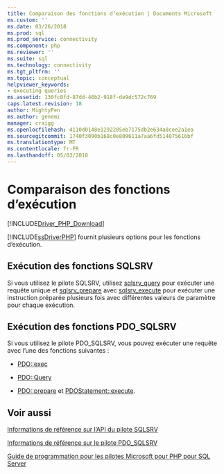 ```yaml
---
title: Comparaison des fonctions d’exécution | Documents Microsoft
ms.custom: ''
ms.date: 03/26/2018
ms.prod: sql
ms.prod_service: connectivity
ms.component: php
ms.reviewer: ''
ms.suite: sql
ms.technology: connectivity
ms.tgt_pltfrm: ''
ms.topic: conceptual
helpviewer_keywords:
- executing queries
ms.assetid: 130fc0fd-87dd-46b2-918f-de9dc572c769
caps.latest.revision: 18
author: MightyPen
ms.author: genemi
manager: craigg
ms.openlocfilehash: 4110d0148e1292205eb7175db2e634a8cee2a1ea
ms.sourcegitcommit: 1740f3090b168c0e809611a7aa6fd514075616bf
ms.translationtype: MT
ms.contentlocale: fr-FR
ms.lasthandoff: 05/03/2018
---
```

# <a name="comparing-execution-functions"></a>Comparaison des fonctions d’exécution
[!INCLUDE[Driver_PHP_Download](../../includes/driver_php_download.md)]

[!INCLUDE[ssDriverPHP](../../includes/ssdriverphp_md.md)] fournit plusieurs options pour les fonctions d’exécution.  

## <a name="sqlsrv-execution-functions"></a>Exécution des fonctions SQLSRV  
Si vous utilisez le pilote SQLSRV, utilisez [sqlsrv_query](../../connect/php/sqlsrv-query.md) pour exécuter une requête unique et [sqlsrv_prepare](../../connect/php/sqlsrv-prepare.md) avec [sqlsrv_execute](../../connect/php/sqlsrv-execute.md) pour exécuter une instruction préparée plusieurs fois avec différentes valeurs de paramètre pour chaque exécution.  

## <a name="pdosqlsrv-execution-functions"></a>Exécution des fonctions PDO_SQLSRV 
Si vous utilisez le pilote PDO_SQLSRV, vous pouvez exécuter une requête avec l’une des fonctions suivantes :  
  
-   [PDO::exec](../../connect/php/pdo-exec.md)  
  
-   [PDO::Query](../../connect/php/pdo-query.md)  
  
-   [PDO::prepare](../../connect/php/pdo-prepare.md) et [PDOStatement::execute](../../connect/php/pdostatement-execute.md).  
  
## <a name="see-also"></a>Voir aussi  
[Informations de référence sur l’API du pilote SQLSRV](../../connect/php/sqlsrv-driver-api-reference.md)

[Informations de référence sur le pilote PDO_SQLSRV](../../connect/php/pdo-sqlsrv-driver-reference.md)

[Guide de programmation pour les pilotes Microsoft pour PHP pour SQL Server](../../connect/php/programming-guide-for-php-sql-driver.md)
  

